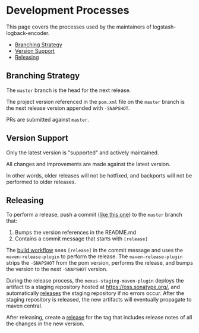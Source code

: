 Development Processes
=====================

This page covers the processes used by the maintainers of logstash-logback-encoder.

* [Branching Strategy](#branching-strategy)
* [Version Support](#version-support)
* [Releasing](#releasing)

Branching Strategy
------------------

The `master` branch is the head for the next release.

The project version referenced in the `pom.xml` file on the `master` branch is
the next release version appended with `-SNAPSHOT`.

PRs are submitted against `master`.


Version Support
---------------

Only the latest version is "supported" and actively maintained.

All changes and improvements are made against the latest version.

In other words, older releases will not be hotfixed, and backports will not be performed to older releases.


Releasing
---------

To perform a release, push a commit ([like this one](https://github.com/logstash/logstash-logback-encoder/commit/aa942e9fe59320fa1b39f1b54f8a742dd8fd9930))
to the `master` branch that:

1. Bumps the version references in the README.md
2. Contains a commit message that starts with `[release]`
    
The [build workflow](.github/workflows/build.yml) sees `[release]` in the commit message
and uses the `maven-release-plugin` to perform the release.
The `maven-release-plugin` strips the `-SNAPSHOT` from the pom version,
performs the release, and bumps the version to the next `-SNAPSHOT` version.

During the release process, the `nexus-staging-maven-plugin` deploys the artifact to
a staging repository hosted at https://oss.sonatype.org/,
and automatically [releases](https://central.sonatype.org/pages/releasing-the-deployment.html)
the staging repository if no errors occur.
After the staging repository is released, the new artifacts will eventually propagate to maven central.

After releasing, create a [release](https://github.com/logstash/logstash-logback-encoder/releases) for the tag
that includes release notes of all the changes in the new version.
